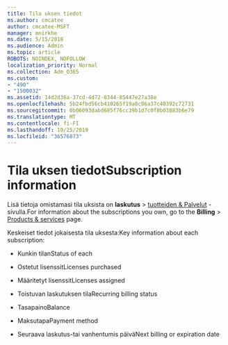 ```yaml
---
title: Tila uksen tiedot
ms.author: cmcatee
author: cmcatee-MSFT
manager: mnirkhe
ms.date: 5/15/2018
ms.audience: Admin
ms.topic: article
ROBOTS: NOINDEX, NOFOLLOW
localization_priority: Normal
ms.collection: Adm_O365
ms.custom:
- "490"
- "1500032"
ms.assetid: 14d2d36a-37cd-4d72-8344-85447e27a38e
ms.openlocfilehash: 5b24fbd56cb410265f19a0c06a37c40392c72731
ms.sourcegitcommit: 0b06093dabd685f76cc39b1d7c0f8b03883b6e79
ms.translationtype: MT
ms.contentlocale: fi-FI
ms.lasthandoff: 10/25/2019
ms.locfileid: "36576873"
---
```

# <a name="subscription-information"></a><span data-ttu-id="5ed98-102">Tila uksen tiedot</span><span class="sxs-lookup"><span data-stu-id="5ed98-102">Subscription information</span></span>

<span data-ttu-id="5ed98-103">Lisä tietoja omistamasi tila uksista on **laskutus** \> [tuotteiden & Palvelut](https://go.microsoft.com/fwlink/p/?linkid=842054) -sivulla.</span><span class="sxs-lookup"><span data-stu-id="5ed98-103">For information about the subscriptions you own, go to the **Billing** \> [Products & services](https://go.microsoft.com/fwlink/p/?linkid=842054) page.</span></span>
  
<span data-ttu-id="5ed98-104">Keskeiset tiedot jokaisesta tila uksesta:</span><span class="sxs-lookup"><span data-stu-id="5ed98-104">Key information about each subscription:</span></span>
  
- <span data-ttu-id="5ed98-105">Kunkin tilan</span><span class="sxs-lookup"><span data-stu-id="5ed98-105">Status of each</span></span>

- <span data-ttu-id="5ed98-106">Ostetut lisenssit</span><span class="sxs-lookup"><span data-stu-id="5ed98-106">Licenses purchased</span></span>

- <span data-ttu-id="5ed98-107">Määritetyt lisenssit</span><span class="sxs-lookup"><span data-stu-id="5ed98-107">Licenses assigned</span></span>

- <span data-ttu-id="5ed98-108">Toistuvan laskutuksen tila</span><span class="sxs-lookup"><span data-stu-id="5ed98-108">Recurring billing status</span></span>

- <span data-ttu-id="5ed98-109">Tasapaino</span><span class="sxs-lookup"><span data-stu-id="5ed98-109">Balance</span></span>

- <span data-ttu-id="5ed98-110">Maksutapa</span><span class="sxs-lookup"><span data-stu-id="5ed98-110">Payment method</span></span>

- <span data-ttu-id="5ed98-111">Seuraava laskutus-tai vanhentumis päivä</span><span class="sxs-lookup"><span data-stu-id="5ed98-111">Next billing or expiration date</span></span>